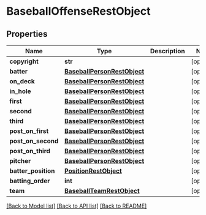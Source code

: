 # BaseballOffenseRestObject

## Properties
Name | Type | Description | Notes
------------ | ------------- | ------------- | -------------
**copyright** | **str** |  | [optional] 
**batter** | [**BaseballPersonRestObject**](BaseballPersonRestObject.md) |  | [optional] 
**on_deck** | [**BaseballPersonRestObject**](BaseballPersonRestObject.md) |  | [optional] 
**in_hole** | [**BaseballPersonRestObject**](BaseballPersonRestObject.md) |  | [optional] 
**first** | [**BaseballPersonRestObject**](BaseballPersonRestObject.md) |  | [optional] 
**second** | [**BaseballPersonRestObject**](BaseballPersonRestObject.md) |  | [optional] 
**third** | [**BaseballPersonRestObject**](BaseballPersonRestObject.md) |  | [optional] 
**post_on_first** | [**BaseballPersonRestObject**](BaseballPersonRestObject.md) |  | [optional] 
**post_on_second** | [**BaseballPersonRestObject**](BaseballPersonRestObject.md) |  | [optional] 
**post_on_third** | [**BaseballPersonRestObject**](BaseballPersonRestObject.md) |  | [optional] 
**pitcher** | [**BaseballPersonRestObject**](BaseballPersonRestObject.md) |  | [optional] 
**batter_position** | [**PositionRestObject**](PositionRestObject.md) |  | [optional] 
**batting_order** | **int** |  | [optional] 
**team** | [**BaseballTeamRestObject**](BaseballTeamRestObject.md) |  | [optional] 

[[Back to Model list]](../README.md#documentation-for-models) [[Back to API list]](../README.md#documentation-for-api-endpoints) [[Back to README]](../README.md)

